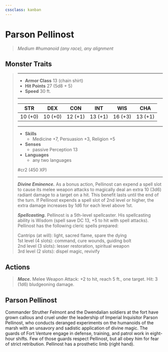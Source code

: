 ```yaml
---
cssclass: kanban
---
```


# Parson Pellinost
>*Medium #humanoid (any race), any alignment*
## Monster Traits
>___
>- **Armor Class** 13 (chain shirt)
>- **Hit Points** 27 (5d8 + 5)
>- **Speed** 30 ft.
>___
>|STR|DEX|CON|INT|WIS|CHA|
>|:---:|:---:|:---:|:---:|:---:|:---:|
>|10 (+0)|10 (+0)|12 (+1)|13 (+1)|16 (+3)|13 (+1)|
>___
>- **Skills**
>	 - Medicine +7, Persuasion +3, Religion +5
>- **Senses**
>	 - passive Perception 13
>- **Languages**
>	 - any two languages
>
> #cr2 (450 XP)
>___
>***Divine Eminence.*** As a bonus action, Pellinost can expend a spell slot to cause its melee weapon attacks to magically deal an extra 10 (3d6) radiant damage to a target on a hit. This benefit lasts until the end of the turn. If Pellinost expends a spell slot of 2nd level or higher, the extra damage increases by 1d6 for each level above 1st.  
>
>***Spellcasting.*** Pellinost is a 5th-level spellcaster. His spellcasting ability is Wisdom (spell save DC 13, +5 to hit with spell attacks). Pellinost has the following cleric spells prepared:  
>
>Cantrips (at will): light, sacred flame, spare the dying  
>1st level (4 slots): command, cure wounds, guiding bolt  
>2nd level (3 slots): lesser restoration, spiritual weapon  
>3rd level (2 slots): dispel magic, revivify  
>
## Actions
>***Mace.*** Melee Weapon Attack: +2 to hit, reach 5 ft., one target. Hit: 3 (1d6) bludgeoning damage.
## Parson Pellinost
Commander Struther Felmont and the Dwendalian soldiers at the fort have grown callous and cruel under the leadership of Imperial Inquisitor Parson Pellinost, who conducts deranged experiments on the humanoids of the marsh with an unsavory and sadistic application of divine magic. The guards of Fort Venture engage in defense, training, and patrol work in eight-hour shifts. Few of those guards respect Pellinost, but all obey him for fear of strict retribution.
Pellinost has a prosthetic limb (right hand).